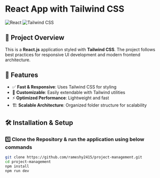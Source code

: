 # React App with Tailwind CSS

![React](https://img.shields.io/badge/React-18.0-blue?style=flat&logo=react)
![Tailwind CSS](https://img.shields.io/badge/TailwindCSS-3.0-blue?style=flat&logo=tailwind-css)

## 🚀 Project Overview
This is a **React.js** application styled with **Tailwind CSS**. The project follows best practices for responsive UI development and modern frontend architecture.

## 📂 Features
- ✅ **Fast & Responsive**: Uses Tailwind CSS for styling
- 🎨 **Customizable**: Easily extendable with Tailwind utilities
- ⚡ **Optimized Performance**: Lightweight and fast
- 🏗 **Scalable Architecture**: Organized folder structure for scalability

## 🛠️ Installation & Setup

### **1️⃣ Clone the Repository & run the application using below commands**
```sh
git clone https://github.com/rameshy2415/project-management.git
cd project-management
npm install
npm run dev
